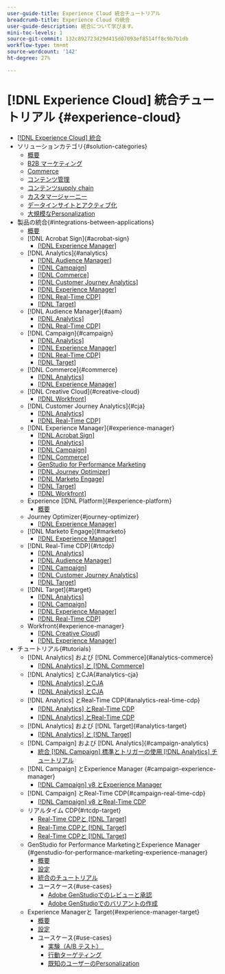 ```yaml
---
user-guide-title: Experience Cloud 統合チュートリアル
breadcrumb-title: Experience Cloud の統合
user-guide-description: 統合について学びます。
mini-toc-levels: 1
source-git-commit: 132c892723d29d415d07093ef8514ff8c9b7b1db
workflow-type: tm+mt
source-wordcount: '142'
ht-degree: 27%

---
```



# [!DNL Experience Cloud] 統合チュートリアル {#experience-cloud}

+ [[!DNL Experience Cloud] 統合](./overview.md)
+ ソリューションカテゴリ{#solution-categories}
   + [概要](./solution-categories/overview.md)
   + [B2B マーケティング](./solution-categories/b2b.md)
   + [Commerce](./solution-categories/commerce.md)
   + [コンテンツ管理](./solution-categories/content-management.md)
   + [コンテンツsupply chain](./solution-categories/content-supply-chain.md)
   + [カスタマージャーニー](./solution-categories/customer-journeys.md)
   + [データインサイトとアクティブ化](./solution-categories/data-insights.md)
   + [大規模なPersonalization](./solution-categories/personalization.md)
+ 製品の統合{#integrations-between-applications}
   + [概要](./integrations-between-applications/overview.md)
   + [!DNL Acrobat Sign]{#acrobat-sign}
      + [[!DNL Experience Manager]](./integrations-between-applications/acrobat-sign/acrobat-sign-experience-manager.md)
   + [!DNL Analytics]{#analytics}
      + [[!DNL Audience Manager]](./integrations-between-applications/analytics/analytics-aam.md)
      + [[!DNL Campaign]](./integrations-between-applications/analytics/analytics-campaign.md)
      + [[!DNL Commerce]](./integrations-between-applications/analytics/analytics-commerce.md)
      + [[!DNL Customer Journey Analytics]](./integrations-between-applications/analytics/analytics-customer-journey-analytics.md)
      + [[!DNL Experience Manager]](./integrations-between-applications/analytics/analytics-experience-manager.md)
      + [[!DNL Real-Time CDP]](./integrations-between-applications/analytics/analytics-rtcdp.md)
      + [[!DNL Target]](./integrations-between-applications/analytics/analytics-target.md)
   + [!DNL Audience Manager]{#aam}
      + [[!DNL Analytics]](./integrations-between-applications/aam/aam-analytics.md)
      + [[!DNL Real-Time CDP]](./integrations-between-applications/aam/aam-rtcdp.md)
   + [!DNL Campaign]{#campaign}
      + [[!DNL Analytics]](./integrations-between-applications/campaign/campaign-analytics.md)
      + [[!DNL Experience Manager]](./integrations-between-applications/campaign/campaign-experience-manager.md)
      + [[!DNL Real-Time CDP]](./integrations-between-applications/campaign/campaign-rtcdp.md)
      + [[!DNL Target]](./integrations-between-applications/campaign/campaign-target.md)
   + [!DNL Commerce]{#commerce}
      + [[!DNL Analytics]](./integrations-between-applications/commerce/commerce-analytics.md)
      + [[!DNL Experience Manager]](./integrations-between-applications/commerce/commerce-experience-manager.md)
   + [!DNL Creative Cloud]{#creative-cloud}
      + [[!DNL Workfront]](./integrations-between-applications/creative-cloud/creative-cloud-workfront.md)
   + [!DNL Customer Journey Analytics]{#cja}
      + [[!DNL Analytics]](./integrations-between-applications/cja/customer-journey-analytics-analytics.md)
      + [[!DNL Real-Time CDP]](./integrations-between-applications/cja/cja-rtcdp.md)
   + [!DNL Experience Manager]{#experience-manager}
      + [[!DNL Acrobat Sign]](./integrations-between-applications/experience-manager/experience-manager-acrobat-sign.md)
      + [[!DNL Analytics]](./integrations-between-applications/experience-manager/experience-manager-analytics.md)
      + [[!DNL Campaign]](./integrations-between-applications/experience-manager/experience-manager-campaign.md)
      + [[!DNL Commerce]](./integrations-between-applications/experience-manager/experience-manager-commerce.md)
      + [GenStudio for Performance Marketing](./integrations-between-applications/experience-manager/experience-manager-genstudio-for-performance-marketing.md)
      + [[!DNL Journey Optimizer]](./integrations-between-applications/experience-manager/experience-manager-journey-optimizer.md)
      + [[!DNL Marketo Engage]](./integrations-between-applications/experience-manager/experience-manager-marketo.md)
      + [[!DNL Target]](./integrations-between-applications/experience-manager/experience-manager-target.md)
      + [[!DNL Workfront]](./integrations-between-applications/experience-manager/experience-manager-workfront.md)
   + Experience [!DNL Platform]{#experience-platform}
      + [概要](./integrations-between-applications/experience-platform/platform.md)
   + Journey Optimizer{#journey-optimizer}
      + [[!DNL Experience Manager]](./integrations-between-applications/journey-optimizer/journey-optimizer-experience-manager.md)
   + [!DNL Marketo Engage]{#marketo}
      + [[!DNL Experience Manager]](./integrations-between-applications/marketo/marketo-experience-manager.md)
   + [!DNL Real-Time CDP]{#rtcdp}
      + [[!DNL Analytics]](./integrations-between-applications/rtcdp/rtcdp-analytics.md)
      + [[!DNL Audience Manager]](./integrations-between-applications/rtcdp/rtcdp-aam.md)
      + [[!DNL Campaign]](./integrations-between-applications/rtcdp/rtcdp-campaign.md)
      + [[!DNL Customer Journey Analytics]](./integrations-between-applications/rtcdp/rtcdp-cja.md)
      + [[!DNL Target]](./integrations-between-applications/rtcdp/rtcdp-target.md)
   + [!DNL Target]{#target}
      + [[!DNL Analytics]](./integrations-between-applications/target/target-analytics.md)
      + [[!DNL Campaign]](./integrations-between-applications/target/target-campaign.md)
      + [[!DNL Experience Manager]](./integrations-between-applications/target/target-experience-manager.md)
      + [[!DNL Real-Time CDP]](./integrations-between-applications/target/target-rtcdp.md)
   + Workfront{#experience-manager}
      + [[!DNL Creative Cloud]](./integrations-between-applications/workfront/workfront-creative-cloud.md)
      + [[!DNL Experience Manager]](./integrations-between-applications/workfront/workfront-experience-manager.md)
+ チュートリアル{#tutorials}
   + [!DNL Analytics] および [!DNL Commerce]{#analytics-commerce}
      + [[!DNL Analytics] と  [!DNL Commerce]](./tutorials/analytics-commerce/analytics-commerce.md)
   + [!DNL Analytics] とCJA{#analytics-cja}
      + [[!DNL Analytics] とCJA](./tutorials/analytics-cja/experience-platform-edge.md)
      + [[!DNL Analytics] とCJA](./tutorials/analytics-cja/experience-platform-source-connector.md)
   + [!DNL Analytics] とReal-Time CDP{#analytics-real-time-cdp}
      + [[!DNL Analytics] とReal-Time CDP](./tutorials/analytics-rtcdp/experience-platform-edge.md)
      + [[!DNL Analytics] とReal-Time CDP](./tutorials/analytics-rtcdp/experience-platform-source-connector.md)
   + [!DNL Analytics] および [!DNL Target]{#analytics-target}
      + [[!DNL Analytics] と  [!DNL Target]](./tutorials/analytics-target/analytics-target.md)
   + [!DNL Campaign] および [!DNL Analytics]{#campaign-analytics}
      + [統合  [!DNL Campaign]  標準とトリガーの使用  [!DNL Analytics]  チュートリアル](./tutorials/campaign-analytics/campaign-analytics-trigger.md)
   + [!DNL Campaign] とExperience Manager {#campaign-experience-manager}
      + [[!DNL Campaign] v8 とExperience Manager](./tutorials/campaign-aem/campaign-v8-with-experience-manager.md)
   + [!DNL Campaign] とReal-Time CDP{#campaign-real-time-cdp}
      + [[!DNL Campaign] v8 とReal-Time CDP](./tutorials/campaign-rtcdp/campaign-v8-real-time-cdp.md)
   + リアルタイム CDP{#rtcdp-target}
      + [Real-Time CDPと  [!DNL Target]](./tutorials/rtcdp-target/web-sdk-and-target-destination.md)
      + [Real-Time CDPと  [!DNL Target]](./tutorials/rtcdp-target/mobile-sdk-and-target-destination.md)
      + [Real-Time CDPと  [!DNL Target]](./tutorials/rtcdp-target/atjs-and-target-destination.md)
   + GenStudio for Performance MarketingとExperience Manager {#genstudio-for-performance-marketing-experience-manager}
      + [概要](./tutorials/aem-genstudio-for-performance-marketing/overview.md)
      + [設定](./tutorials/aem-genstudio-for-performance-marketing/setup.md)
      + [統合のチュートリアル](./tutorials/aem-genstudio-for-performance-marketing/integration-walkthrough.md)
      + ユースケース{#use-cases}
         + [Adobe GenStudioでのレビューと承認](./tutorials/aem-genstudio-for-performance-marketing/use-case-1.md)
         + [Adobe GenStudioでのバリアントの作成](./tutorials/aem-genstudio-for-performance-marketing/use-case-2.md)
   + Experience Managerと Target{#experience-manager-target}
      + [概要](https://experienceleague.adobe.com/ja/docs/experience-manager-learn/cloud-service/personalization/overview)
      + [設定](https://experienceleague.adobe.com/ja/docs/experience-manager-learn/cloud-service/personalization/setup/integrate-adobe-target)
      + ユースケース{#use-cases}
         + [&#x200B; 実験（A/B テスト） &#x200B;](https://experienceleague.adobe.com/ja/docs/experience-manager-learn/cloud-service/personalization/use-cases/experimentation)
         + [行動ターゲティング](https://experienceleague.adobe.com/ja/docs/experience-manager-learn/cloud-service/personalization/use-cases/behavioral-targeting)
         + [&#x200B; 既知のユーザーのPersonalization](https://experienceleague.adobe.com/ja/docs/experience-manager-learn/cloud-service/personalization/use-cases/known-user-personalization)
